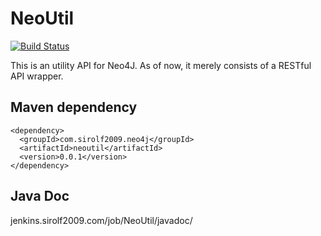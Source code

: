 # NeoUtil

[![Build Status](http://104.223.1.238:8080/buildStatus/icon?job=NeoUtil)](http://104.223.1.238:8080/job/NeoUtil/)

This is an utility API for Neo4J. As of now, it merely consists of a RESTful API wrapper. 

## Maven dependency

```
<dependency>
  <groupId>com.sirolf2009.neo4j</groupId>
  <artifactId>neoutil</artifactId>
  <version>0.0.1</version>
</dependency>
```

## Java Doc

jenkins.sirolf2009.com/job/NeoUtil/javadoc/
